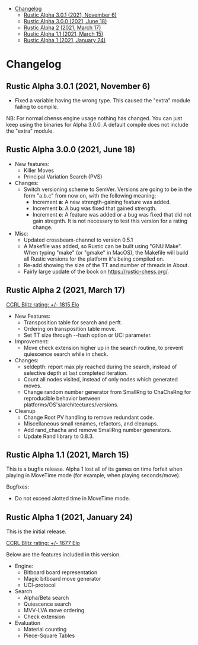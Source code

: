
<!-- @import "[TOC]" {cmd="toc" depthFrom=1 depthTo=6 orderedList=false} -->

<!-- code_chunk_output -->

- [Changelog](#changelog)
  - [Rustic Alpha 3.0.1 (2021, November 6)](#rustic-alpha-301-2021-november-6)
  - [Rustic Alpha 3.0.0 (2021, June 18)](#rustic-alpha-300-2021-june-18)
  - [Rustic Alpha 2 (2021, March 17)](#rustic-alpha-2-2021-march-17)
  - [Rustic Alpha 1.1 (2021, March 15)](#rustic-alpha-11-2021-march-15)
  - [Rustic Alpha 1 (2021, January 24)](#rustic-alpha-1-2021-january-24)

<!-- /code_chunk_output -->
# Changelog

## Rustic Alpha 3.0.1 (2021, November 6)

- Fixed a variable having the wrong type. This caused the "extra" module
  failing to compile.

NB: For normal chenss engine usage nothing has changed. You can just keep
using the binaries for Alpha 3.0.0. A default compile does not include the
"extra" module.

## Rustic Alpha 3.0.0 (2021, June 18)

- New features:
  - Killer Moves
  - Principal Variation Search (PVS)
- Changes:
  - Switch versioning scheme to SemVer. Versions are going to be in the
    form "a.b.c" from now on, with the following meaning:
    - Increment **a**: A new strength-gaining feature was added.
    - Increment **b**: A bug was fixed that gained strength.
    - Increment **c**: A feature was added or a bug was fixed that did not
      gain stregnth. It is not necessary to test this version for a rating
      change.
- Misc:
  - Updated crossbeam-channel to version 0.5.1
  - A Makefile was added, so Rustic can be built using "GNU Make". When
    typing "make" (or "gmake" in MacOS), the Makefile will build all Rustic
    versions for the platform it's being compiled on.
  - Re-add showing the size of the TT and number of threads in About.
  - Fairly large update of the book on https://rustic-chess.org/.

## Rustic Alpha 2 (2021, March 17)

[CCRL Blitz rating: +/- 1815 Elo](https://ccrl.chessdom.com/ccrl/404/cgi/engine_details.cgi?print=Details&each_game=1&eng=Rustic%20Alpha%202%2064-bit#Rustic_Alpha_2_64-bit)

- New Features:
  - Transposition table for search and perft.
  - Ordering on transposition table move.
  - Set TT size through --hash option or UCI parameter.
- Improvement:
  - Move check extension higher up in the search routine, to prevent
    quiescence search while in check.
- Changes:
  - seldepth: report max ply reached during the search, instead of
    selective depth at last completed iteration.
  - Count all nodes visited, instead of only nodes which generated moves.
  - Change random number generator from SmallRng to ChaChaRng for
    reproducible behavior between platforms/OS's/architectures/versions.
- Cleanup
  - Change Root PV handling to remove redundant code.
  - Miscellaneous small renames, refactors, and cleanups.
  - Add rand_chacha and remove SmallRng number generators.
  - Update Rand library to 0.8.3.

## Rustic Alpha 1.1 (2021, March 15)

This is a bugfix release. Alpha 1 lost all of its games on time forfeit
when playing in MoveTime mode (for example, when playing seconds/move).

Bugfixes:
- Do not exceed alotted time in MoveTime mode.

## Rustic Alpha 1 (2021, January 24)

This is the initial release.

[CCRL Blitz rating: +/- 1677 Elo](https://www.computerchess.org.uk/ccrl/404/cgi/engine_details.cgi?print=Details&each_game=1&eng=Rustic%20Alpha%201%2064-bit#Rustic_Alpha_1_64-bit)

Below are the features included in this version.

- Engine:
  - Bitboard board representation
  - Magic bitboard move generator
  - UCI-protocol
- Search
  - Alpha/Beta search
  - Quiescence search
  - MVV-LVA move ordering
  - Check extension
- Evaluation
  - Material counting
  - Piece-Square Tables